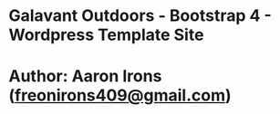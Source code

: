 # Galavant Outdoors - Bootstrap 4 - Wordpress Template Site

# Author: Aaron Irons (freonirons409@gmail.com)

	
